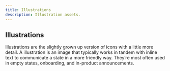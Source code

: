 ```yaml
---
title: Illustrations
description: Illustration assets.
---
```


## Illustrations

Illustrations are the slightly grown up version of icons with a little more detail. A illustration is an image that typically works in tandem with inline text to communicate a state in a more friendly way. They’re most often used in empty states, onboarding, and in-product announcements.

<icons illustration kind="spot" size="large"></icons>
